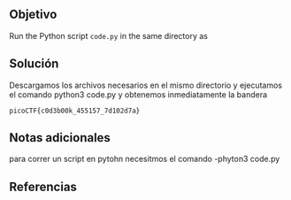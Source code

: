 ## Objetivo

Run the Python script `code.py` in the same directory as
## Solución

Descargamos los archivos necesarios en el mismo directorio y ejecutamos el comando
python3 code.py y obtenemos inmediatamente la bandera

```
picoCTF{c0d3b00k_455157_7d102d7a}
```

## Notas adicionales

para correr un script en pytohn necesitmos el comando
-phyton3 code.py

## Referencias
